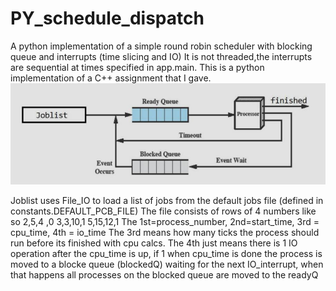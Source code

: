# PY_schedule_dispatch
A python implementation of a simple round robin scheduler with blocking queue and interrupts (time slicing and IO)
It is not threaded,the interrupts are sequential at times specified in app.main.  This is a python implementation of a C++ assignment that I gave.
![My image](https://github.com/kperkins411/PY_schedule_dispatch/blob/master/queues.jpg)

Joblist uses File_IO to load a list of jobs from the default jobs file (defined in constants.DEFAULT_PCB_FILE)
The file consists of rows of 4 numbers like so
  2,5,4 ,0
  3,3,10,1
  5,15,12,1
The 1st=process_number, 2nd=start_time, 3rd = cpu_time, 4th = io_time
The 3rd means how many ticks the process should run before its finished with cpu calcs.
The 4th just means there is 1 IO operation after the cpu_time is up, if 1 when cpu_time is
done the process is moved to a blocke queue (blockedQ) waiting for the next IO_interrupt, when that 
happens all processes on the blocked queue are moved to the readyQ
